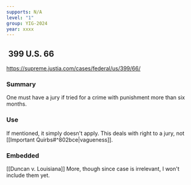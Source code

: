 ```yaml
---
supports: N/A
level: "1"
group: YIG-2024
year: xxxx
---
```

##  399 U.S. 66

https://supreme.justia.com/cases/federal/us/399/66/

### Summary

One must have a jury if tried for a crime with punishment more than six months.

### Use

If mentioned, it simply doesn't apply. This deals with right to a jury, not [[Important Quirbs#^802bce|vagueness]].

### Embedded

[[Duncan v. Louisiana]]
More, though since case is irrelevant, I won't include them yet.
